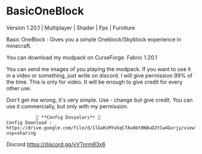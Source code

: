 # BasicOneBlock
Version 1.20.1 | Multiplayer | Shader | Fps | Furniture 

Basic OneBlock : Gives you a simple Oneblock/Skyblock experience in minecraft. 

You can download my modpack on CurseForge.   Fabric 1.20.1

You can send me images of you playing the modpack. If you want to use it in a video or something, just write on discord. I will give permission 99% of the time. This is only for video. It will be enough to give credit for every other use.

Don't get me wrong, it's very simple. Use - change but give credit. You can use it commercially, but only with my permission.

               📂 **Config Dosyaları** 📂
    Config Download : https://drive.google.com/file/d/1lGaKsMYa5qC7Ax8bt0N8uDZtCw4Gxrjy/view?usp=sharing

Discord
https://discord.gg/yVTnrm83x6
